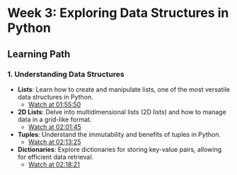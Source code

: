 # Week 3: Exploring Data Structures in Python

## Learning Path

### 1. **Understanding Data Structures**
   - **Lists**: Learn how to create and manipulate lists, one of the most versatile data structures in Python.
     - [Watch at 01:55:50](https://www.youtube.com/watch?v=_uQrJ0TkZlc&t=6950s)
   - **2D Lists**: Delve into multidimensional lists (2D lists) and how to manage data in a grid-like format.
     - [Watch at 02:01:45](https://www.youtube.com/watch?v=_uQrJ0TkZlc&t=7305s)
   - **Tuples**: Understand the immutability and benefits of tuples in Python.
     - [Watch at 02:13:25](https://www.youtube.com/watch?v=_uQrJ0TkZlc&t=8005s)
   - **Dictionaries**: Explore dictionaries for storing key-value pairs, allowing for efficient data retrieval.
     - [Watch at 02:18:21](https://www.youtube.com/watch?v=_uQrJ0TkZlc&t=8301s)
